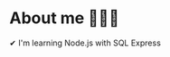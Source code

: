 # About me 👋🇧🇷

✔ I'm learning Node.js with SQL Express

<!--

**wmporto/wmporto** is a ✨ _special_ ✨ repository because its `README.md` (this file) appears on your GitHub profile.

Here are some ideas to get you started:

- 🔭 I’m currently working on ...
- 🌱 I’m currently learning ...
- 👯 I’m looking to collaborate on ...
- 🤔 I’m looking for help with ...
- 💬 Ask me about ...
- 📫 How to reach me: ...
- 😄 Pronouns: ...
- ⚡ Fun fact: ...

Na sintaxe Markdown, ### renderiza o texto sem formatação como um pequeno título ("terceiro nível"), enquanto ## ou # renderizam um título de segundo e primeiro nível, respectivamente.

Solução: criar uma aplicativo de gerenciamento financeiro que tenha OKR e GTD;
-->
